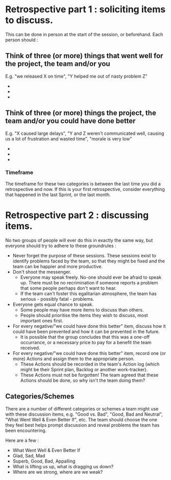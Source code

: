 
# Retrospective part 1 : soliciting items to discuss.

This can be done in person at the start of the session, or beforehand. Each person should :

## Think of three (or more) things that went well for the project, the team and/or you

E.g. "we released X on time", "Y helped me out of nasty problem Z"

- 
- 
- 


## Think of three (or more) things the project, the team and/or you could have done better

E.g. "X caused large delays", "Y and Z weren't communicated well, causing us a lot of frustration and wasted time", "morale is very low"

- 
- 
- 


### Timeframe

The timeframe for these two categories is between the last time you did a retrospective and now. If this is your first retrospective, consider everything that happened in the last Sprint, or the last month.



# Retrospective part 2 : discussing items.

No two groups of people will ever do this in exactly the same way, but everyone should try to adhere to these groundrules :

- Never forget the purpose of these sessions. These sessions exist to identify problems faced by the team, so that they might be fixed and the team can be happier and more productive.
- Don't shoot the messenger. 
    - Everyone may speak freely. No-one should ever be afraid to speak up. There must be no recrimination if someone reports a problem that some people perhaps don't want to hear.
    - If the team can't foster this egalitarian atmosphere, the team has serious - possibly fatal - problems.
- Everyone gets equal chance to speak.
    - Some people may have more items to discuss than others.
    - People should prioritise the items they wish to discuss, most important ones first.
- For every negative/"we could have done this better" item, discuss how it could have been prevented and how it can be prevented in the future.
    - It is possible that the group concludes that this was a one-off occurrance, or a necessary price to pay for a benefit the team received.
- For every negative/"we could have done this better" item, record one (or more) Actions and assign them to the appropriate person.
    - These Actions should be recorded in the team's Action log (which might be their Sprint plan, Backlog or another work-tracker). 
    - These Actions must not be forgotten! The team agreed that these Actions should be done, so why isn't the team doing them?


## Categories/Schemes

There are a number of different categories or schemes a team might use with these discussion items, e.g. "Good vs. Bad", "Good, Bad and Neutral", "What Went Well & Even Better If", etc. The team should choose the one they feel best helps prompt discussion and reveal problems the team has been encountering.

Here are a few :

- What Went Well & Even Better If
- Glad, Sad, Mad
- Superb, Good, Bad, Appalling
- What is lifting us up, what is dragging us down?
- Where are we strong, where are we weak?
